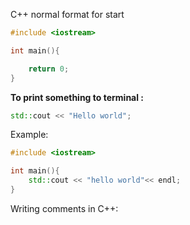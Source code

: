 C++ normal format for start

```cpp
#include <iostream>

int main(){

    return 0;
}
```

**To print something to terminal :**
```cpp
std::cout << "Hello world";
```

Example:
```cpp
#include <iostream>

int main(){
    std::cout << "hello world"<< endl;
}
```

Writing comments in C++:

